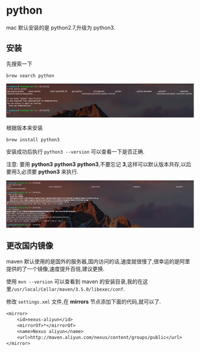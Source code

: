 # python 

mac 默认安装的是 python2.7,升级为 python3.

## 安装

先搜索一下

```
brew search python
```

![](/_resource/mac/python/0.png)

根据版本来安装

```
brew install python3
```

安装成功后执行 `python3 --version` 可以查看一下是否正确.

注意: 要用 **python3** **python3** **python3**,不要忘记 **3**,这样可以默认版本共存,以后要用3,必须要 **python3** 来执行.

![](/_resource/mac/maven/1.png)

## 更改国内镜像

maven 默认使用的是国外的服务器,国内访问的话,速度就很慢了,很幸运的是阿里提供的了一个镜像,速度提升百倍,建议更换.

使用 `mvn --version` 可以查看到 maven 的安装目录,我的在这里`/usr/local/Cellar/maven/3.5.0/libexec/conf`.

修改 `settings.xml` 文件,在 **mirrors** 节点添加下面的代码,就可以了.

```
<mirror>
    <id>nexus-aliyun</id>
    <mirrorOf>*</mirrorOf>
    <name>Nexus aliyun</name>
    <url>http://maven.aliyun.com/nexus/content/groups/public</url>
</mirror> 
```


